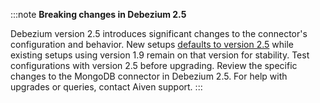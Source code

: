 :::note
**Breaking changes in Debezium 2.5**

Debezium version 2.5 introduces significant changes to the connector's configuration
and behavior. New setups [defaults to version 2.5](https://debezium.io/releases/2.5/release-notes)
while existing setups using version 1.9 remain on that version for stability.
Test configurations with version 2.5 before upgrading. Review the specific
changes to the MongoDB connector in Debezium 2.5.
For help with upgrades or queries, contact Aiven support.
:::
